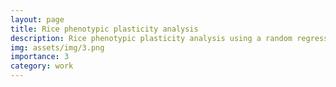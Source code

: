 ```yaml
---
layout: page
title: Rice phenotypic plasticity analysis
description: Rice phenotypic plasticity analysis using a random regression model
img: assets/img/3.png
importance: 3
category: work
---
```

